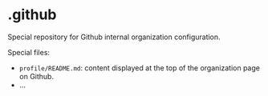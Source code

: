 # .github
Special repository for Github internal organization configuration.

Special files:
- `profile/README.md`: content displayed at the top of the organization page on Github.
- …

